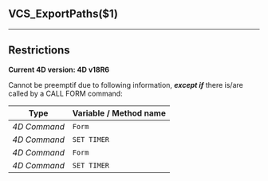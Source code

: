 ﻿## VCS_ExportPaths($1)---## Restrictions**Current 4D version: 4D v18R6**Cannot be preemptif due to following information, ***except if*** there is/are called by a CALL FORM command:|Type|Variable / Method name||------|------||*4D Command*|`Form`||*4D Command*|`SET TIMER`||*4D Command*|`Form`||*4D Command*|`SET TIMER`|